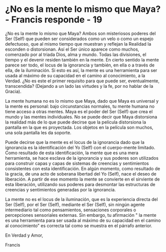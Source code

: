 # ¿No es la mente lo mismo que Maya? - Francis responde - 19  

  

&iquest;No es la mente lo mismo que Maya? Ambos son misteriosos poderes del Ser (Self) que pueden ser considerados como un velo o como un espejo defectuoso, que al mismo tiempo que muestran y reflejan la Realidad la esconden o distorsionan. As&iacute; el Ser &uacute;nico aparece como muchos, comenzado por al triada Dios, alma y mundo. Todas las divisiones, el tiempo y el devenir residen tambi&eacute;n en la mente. En cierto sentido la mente parece ser todo, el locus de la ignorancia y tambi&eacute;n, en ella o a trav&eacute;s de ella, de la iluminaci&oacute;n. Si esto es as&iacute;, la mente es una herramienta para ser usada al m&aacute;ximo de su capacidad en el camino al conocimiento, a la Verdad. &iquest;No es este el primer requisito para que puede ser, eventualmente, transcendida? (Dejando a un lado las virtudes y la fe, por no hablar de la Gracia).

  

La mente humana no es lo mismo que Maya, dado que Maya es universal y la mente es personal: bajo circunstancias normales, tu mente humana no tiene acceso a otras mentes. Maya es el poder del Ser (Self) que crea el mundo y las mentes individuales. No se puede decir que Maya distorsiona la realidad m&aacute;s de lo que puede decirse que la pel&iacute;cula distorsiona la pantalla en la que es proyectada. Los objetos en la pel&iacute;cula son muchos, una sola pantalla les da soporte.

Puede decirse que la mente es el locus de la ignorancia dado que la ignorancia es la identificaci&oacute;n del Yo (Self) con el cuerpo-mente limitado. Como resultado de esta identificaci&oacute;n, la mente que es una mera herramienta, se hace esclava de la ignorancia y sus poderes son utilizados para construir capas y capas de sistemas de creencias y sentimientos consistentes con esta identificaci&oacute;n. En alg&uacute;n momento, como resultado de la gracia, de una acto de soberana libertad del Yo (Self), nace el deseo de liberaci&oacute;n. A partir de ese momento la mente se convierte en el sirviente de esta liberaci&oacute;n, utilizando sus poderes para desmontar las estructuras de creencias y sentimientos generadas por la ignorancia.

La mente no es el locus de la iluminaci&oacute;n, que es la experiencia directa del Ser (Self), por el Ser (Self), mediante el Ser (Self), sin ning&uacute;n agente intermediario tal como pensamientos, sensaciones corporales o percepciones sensoriales externas. Sin embargo, tu afirmaci&oacute;n &quot; la mente es una herramienta para ser usada al m&aacute;ximo de su capacidad en el camino al conocimiento&quot; es correcta tal como se muestra en el p&aacute;rrafo anterior.

En Verdad y Amor,

Francis

